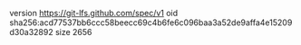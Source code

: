 version https://git-lfs.github.com/spec/v1
oid sha256:acd77537bb6ccc58beecc69c4b6fe6c096baa3a52de9affa4e15209d30a32892
size 2656
